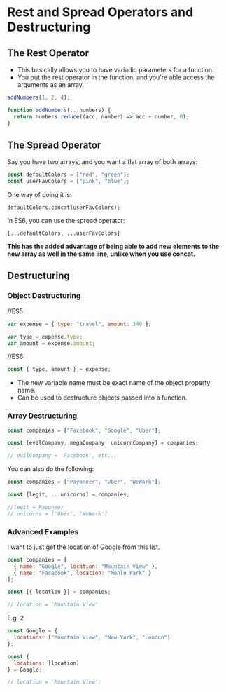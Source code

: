 # Rest and Spread Operators and Destructuring

## The Rest Operator

- This basically allows you to have variadic parameters for a function.
- You put the rest operator in the function, and you're able access the arguments as an array.

```javascript
addNumbers(1, 2, 4);

function addNumbers(...numbers) {
  return numbers.reduce((acc, number) => acc + number, 0);
}
```

## The Spread Operator

Say you have two arrays, and you want a flat array of both arrays:

```javascript
const defaultColors = ["red", "green"];
const userFavColors = ["pink", "blue"];
```

One way of doing it is:

`defaultColors.concat(userFavColors);`

In ES6, you can use the spread operator:

`[...defaultColors, ...userFavColors]`

**This has the added advantage of being able to add new elements to the new array as well in the same line, unlike when you use concat.**

## Destructuring

### Object Destructuring

//ES5

```javascript
var expense = { type: "travel", amount: 340 };

var type = expense.type;
var amount = expense.amount;
```

//ES6

```javascript
const { type, amount } = expense;
```

- The new variable name must be exact name of the object property name.
- Can be used to destructure objects passed into a function.

### Array Destructuring

```javascript
const companies = ["Facebook", "Google", "Uber"];

const [evilCompany, megaCompany, unicornCompany] = companies;

// evilCompany = 'Facebook', etc...
```

You can also do the following:

```javascript
const companies = ["Payoneer", "Uber", "WeWork"];

const [legit, ...unicorns] = companies;

//legit = Payoneer
// unicorns = ['Uber', 'WeWork']
```

### Advanced Examples

I want to just get the location of Google from this list.

```javascript
const companies = [
  { name: "Google", location: "Mountain View" },
  { name: "Facebook", location: "Menlo Park" }
];

const [{ location }] = companies;

// location = 'Mountain View'
```

E.g. 2

```javascript
const Google = {
  locations: ["Mountain View", "New York", "London"]
};

const {
  locations: [location]
} = Google;

// location = 'Mountain View';
```
